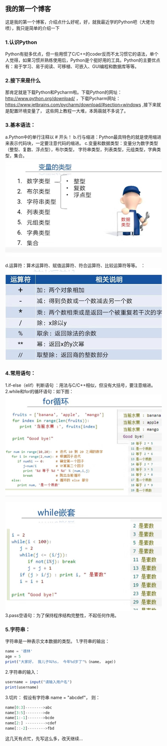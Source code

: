 ## 我的第一个博客


   这是我的第一个博客，介绍点什么好呢，好，就我最近学的Python吧（大佬勿喷），我只是简单的介绍一下

### 1.认识Python
  Python有挺多优点，但一些用惯了C/C++的coder反而不太习惯它的语法，单个人觉得，如果习惯并熟练使用后，Python是个挺好用的工具。Python的主要优点有：易于学习、易于阅读、可移植、可嵌入、GUI编程和数据库等等。

### 2.接下来是什么
那肯定就是下载Python和Pycharm啦。下载Python的网址：http://www.python.org/download/ ，下载Pycharm网址：https://www.jetbrains.com/pycharm/download/#section=windows ,接下来就是配置环境变量了， 这些网上教程一大堆，本蒟蒻就不多说了。 
### 3.基本语法：
  a.Python中的单行注释以 # 开头！
  b.行与缩进：Python最具特色的就是使用缩进来表示代码块，一定要注意代码的缩进。
  c.变量和数据类型：变量分为数字类型（整型、复数、浮点型），布尔类型， 字符串类型，列表类型，元组类型，字典类型，集合。
  ![enter description here](./images/微图1.jpg)
  
  d.运算符：算术运算符、赋值运算符、符合运算符、比较运算符等等。
  ：![enter description here](./images/微信图2.jpg)
  
  
### 4.常用语句：
1.if-else（elif）判断语句 ：用法与C/C++相似，但没有大括号，要注意缩进。
2.while和for的循环语句：如下图：
![enter description here](./images/微信图3.jpg)

![enter description here](./images/微信4.jpg)
3.pass空语句：为了保持程序结构完整性，不起任何作用。


### 5.字符串：
  字符串是一种表示文本数据的类型。
  1.字符串的输出：

``` javascript
name = '德林'
age = 5
print("大家好， 我儿子叫%s， 今年%d岁了"%（name， age）)

```
2.字符串的输入：

``` javascript
username = input("请输入用户名")
print(username)
```

3.切片：
假设有字符串 name = "abcdef"， 则：
``` javascript
name[0:3]-------->abc
name[3:5]-------->de
name[1:-1]------->bcde
name[2:] --------->cdef
name[::-2]-------->fbd
```

这几天有点忙，先写这么多，改天继续...







